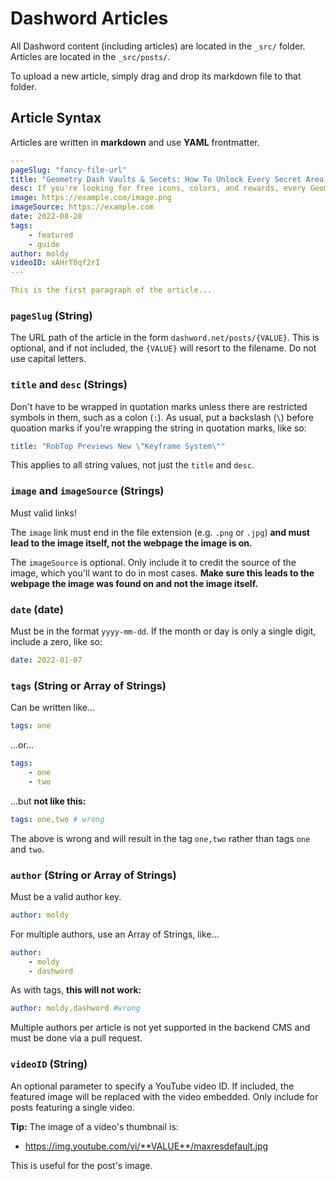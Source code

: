 # Dashword Articles

All Dashword content (including articles) are located in the `_src/` folder. Articles are located in the `_src/posts/`.

To upload a new article, simply drag and drop its markdown file to that folder.

## Article Syntax

Articles are written in **markdown** and use **YAML** frontmatter.

```yaml
---
pageSlug: "fancy-file-url"
title: "Geometry Dash Vaults & Secets: How To Unlock Every Secret Area (2022)"
desc: If you're looking for free icons, colors, and rewards, every Geometry Dash secret area has something to offer.
image: https://example.com/image.png
imageSource: https://example.com
date: 2022-08-28
tags:
    - featured
    - guide
author: moldy
videoID: xAHrT0qf2rI
---

This is the first paragraph of the article...
```

### `pageSlug` (String)

The URL path of the article in the form `dashword.net/posts/{VALUE}`. This is optional, and if not included, the `{VALUE}` will resort to the filename. Do not use capital letters.

### `title` and `desc` (Strings)

Don't have to be wrapped in quotation marks unless there are restricted symbols in them, such as a colon (`:`). As usual, put a backslash (`\`) before quoation marks if you're wrapping the string in quotation marks, like so:

```yaml
title: "RobTop Previews New \"Keyframe System\""
```

This applies to all string values, not just the `title` and `desc`.

### `image` and `imageSource` (Strings)

Must valid links!

The `image` link must end in the file extension (e.g. `.png` or `.jpg`) **and must lead to the image itself, not the webpage the image is on.**

The `imageSource` is optional. Only include it to credit the source of the image, which you'll want to do in most cases. **Make sure this leads to the webpage the image was found on and not the image itself.**

### `date` (date)

Must be in the format ``yyyy-mm-dd``. If the month or day is only a single digit, include a zero, like so:

```yaml
date: 2022-01-07
```

### `tags` (String or Array of Strings)

Can be written like...

```yaml
tags: one
```

...or...

```yaml
tags:
    - one
    - two
```

...but **not like this:**

```yaml
tags: one,two # wrong
```

The above is wrong and will result in the tag `one,two` rather than tags `one` and `two`.

### `author` (String or Array of Strings)

Must be a valid author key.

```yaml
author: moldy
```

For multiple authors, use an Array of Strings, like...

```yaml
author:
    - moldy
    - dashword
```

As with tags, **this will not work:**

```yaml
author: moldy,dashword #wrong
```

Multiple authors per article is not yet supported in the backend CMS and must be done via a pull request.

### `videoID` (String)

An optional parameter to specify a YouTube video ID. If included, the featured image will be replaced with the video embedded. Only include for posts featuring a single video.

**Tip:** The image of a video's thumbnail is:

- https://img.youtube.com/vi/**VALUE**/maxresdefault.jpg

This is useful for the post's image.